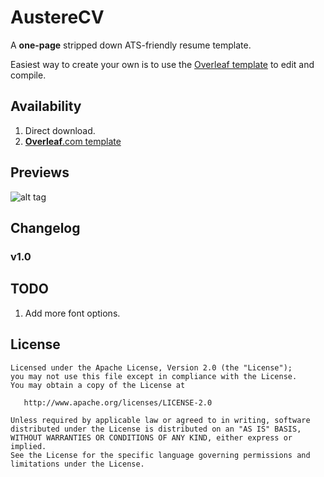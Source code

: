 # AustereCV

A **one-page** stripped down ATS-friendly resume template.

Easiest way to create your own is to use the [Overleaf template](https://www.overleaf.com/latex/templates/plushcv/jybpnsftmdkf) to edit and compile. 

## Availability

1. Direct download.
2. [**Overleaf**.com template](https://www.overleaf.com/latex/templates/plushcv/jybpnsftmdkf)

## Previews

![alt tag]([https://github.com/sansquoi/PlushCV/blob/main/previews/plushcv-merriweather-sample.png](https://github.com/sansquoi/AustereCV/blob/main/AustereCV.png))

## Changelog
### v1.0


## TODO
1. Add more font options.

## License

    Licensed under the Apache License, Version 2.0 (the "License");
    you may not use this file except in compliance with the License.
    You may obtain a copy of the License at
    
       http://www.apache.org/licenses/LICENSE-2.0
    
    Unless required by applicable law or agreed to in writing, software
    distributed under the License is distributed on an "AS IS" BASIS,
    WITHOUT WARRANTIES OR CONDITIONS OF ANY KIND, either express or implied.
    See the License for the specific language governing permissions and
    limitations under the License.
